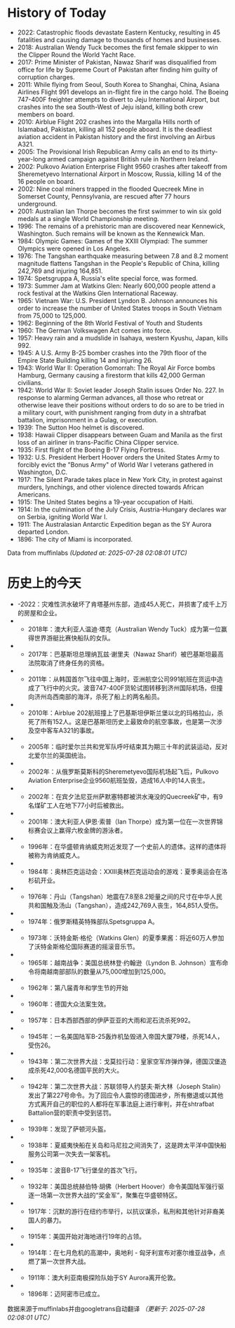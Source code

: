 # History of Today 

- 2022: Catastrophic floods devastate Eastern Kentucky, resulting in 45 fatalities and causing damage to thousands of homes and businesses.
- 2018: Australian Wendy Tuck becomes the first female skipper to win the Clipper Round the World Yacht Race.
- 2017: Prime Minister of Pakistan, Nawaz Sharif was disqualified from office for life by Supreme Court of Pakistan after finding him guilty of corruption charges.
- 2011: While flying from Seoul, South Korea to Shanghai, China, Asiana Airlines Flight 991 develops an in-flight fire in the cargo hold. The Boeing 747-400F freighter attempts to divert to Jeju International Airport, but crashes into the sea South-West of Jeju island, killing both crew members on board.
- 2010: Airblue Flight 202 crashes into the Margalla Hills north of Islamabad, Pakistan, killing all 152 people aboard. It is the deadliest aviation accident in Pakistan history and the first involving an Airbus A321.
- 2005: The Provisional Irish Republican Army calls an end to its thirty-year-long armed campaign against British rule in Northern Ireland.
- 2002: Pulkovo Aviation Enterprise Flight 9560 crashes after takeoff from Sheremetyevo International Airport in Moscow, Russia, killing 14 of the 16 people on board.
- 2002: Nine coal miners trapped in the flooded Quecreek Mine in Somerset County, Pennsylvania, are rescued after 77 hours underground.
- 2001: Australian Ian Thorpe becomes the first swimmer to win six gold medals at a single World Championship meeting.
- 1996: The remains of a prehistoric man are discovered near Kennewick, Washington. Such remains will be known as the Kennewick Man.
- 1984: Olympic Games: Games of the XXIII Olympiad: The summer Olympics were opened in Los Angeles.
- 1976: The Tangshan earthquake measuring between 7.8 and 8.2 moment magnitude flattens Tangshan in the People's Republic of China, killing 242,769 and injuring 164,851.
- 1974: Spetsgruppa A, Russia's elite special force, was formed.
- 1973: Summer Jam at Watkins Glen: Nearly 600,000 people attend a rock festival at the Watkins Glen International Raceway.
- 1965: Vietnam War: U.S. President Lyndon B. Johnson announces his order to increase the number of United States troops in South Vietnam from 75,000 to 125,000.
- 1962: Beginning of the 8th World Festival of Youth and Students
- 1960: The German Volkswagen Act comes into force.
- 1957: Heavy rain and a mudslide in Isahaya, western Kyushu, Japan, kills 992.
- 1945: A U.S. Army B-25 bomber crashes into the 79th floor of the Empire State Building killing 14 and injuring 26.
- 1943: World War II: Operation Gomorrah: The Royal Air Force bombs Hamburg, Germany causing a firestorm that kills 42,000 German civilians.
- 1942: World War II: Soviet leader Joseph Stalin issues Order No. 227. In response to alarming German advances, all those who retreat or otherwise leave their positions without orders to do so are to be tried in a military court, with punishment ranging from duty in a shtrafbat battalion, imprisonment in a Gulag, or execution.
- 1939: The Sutton Hoo helmet is discovered.
- 1938: Hawaii Clipper disappears between Guam and Manila as the first loss of an airliner in trans-Pacific China Clipper service.
- 1935: First flight of the Boeing B-17 Flying Fortress.
- 1932: U.S. President Herbert Hoover orders the United States Army to forcibly evict the "Bonus Army" of World War I veterans gathered in Washington, D.C.
- 1917: The Silent Parade takes place in New York City, in protest against murders, lynchings, and other violence directed towards African Americans.
- 1915: The United States begins a 19-year occupation of Haiti.
- 1914: In the culmination of the July Crisis, Austria-Hungary declares war on Serbia, igniting World War I.
- 1911: The Australasian Antarctic Expedition began as the SY Aurora departed London.
- 1896: The city of Miami is incorporated.

Data from muffinlabs
*(Updated at: 2025-07-28 02:08:01 UTC)*

# 历史上的今天 

- -2022：灾难性洪水破坏了肯塔基州东部，造成45人死亡，并损害了成千上万的房屋和企业。
- -  2018年：澳大利亚人温迪·塔克（Australian Wendy Tuck）成为第一位赢得世界游艇比赛快船队的女队。
- -  2017年：巴基斯坦总理纳瓦兹·谢里夫（Nawaz Sharif）被巴基斯坦最高法院取消了终身任务的资格。
- -  2011年：从韩国首尔飞往中国上海时，亚洲航空公司991航班在货运中造成了飞行中的火灾。波音747-400F货轮试图转移到济州国际机场，但撞向济州岛西南部的海洋，杀死了船上的两名船员。
- -  2010年：Airblue 202航班撞上了巴基斯坦伊斯兰堡以北的玛格拉山，杀死了所有152人。这是巴基斯坦历史上最致命的航空事故，也是第一次涉及空中客车A321的事故。
- -  2005年：临时爱尔兰共和党军队呼吁结束其为期三十年的武装运动，反对北爱尔兰的英国统治。
- -  2002年：从俄罗斯莫斯科的Sheremetyevo国际机场起飞后，Pulkovo Aviation Enterprise企业9560航班坠毁，造成16人中的14人丧生。
- -  2002年：在宾夕法尼亚州萨默塞特郡被洪水淹没的Quecreek矿中，有9名煤矿工人在地下77小时后被救出。
- -  2001年：澳大利亚人伊恩·索普（Ian Thorpe）成为第一位在一次世界锦标赛会议上赢得六枚金牌的游泳者。
- -  1996年：在华盛顿肯纳威克附近发现了一个史前人的遗体。这样的遗体将被称为肯纳威克人。
- -  1984年：奥林匹克运动会：XXIII奥林匹克运动会的游戏：夏季奥运会在洛杉矶开业。
- -  1976年：丹山（Tangshan）地震在7.8至8.2矩量之间的尺寸在中华人民共和国触及汤山（Tangshan），造成242,769人丧生，164,851人受伤。
- -  1974年：俄罗斯精英特殊部队Spetsgruppa A。
- -  1973年：沃特金斯·格伦（Watkins Glen）的夏季果酱：将近60万人参加了沃特金斯格伦国际赛道的摇滚音乐节。
- -  1965年：越南战争：美国总统林登·约翰逊（Lyndon B. Johnson）宣布命令将南越南部部队的数量从75,000增加到125,000。
- -  1962年：第八届青年和学生节的开始
- -  1960年：德国大众法案生效。
- -  1957年：日本西部西部的伊萨亚亚的大雨和泥石流杀死992。
- -  1945年：一名美国陆军B-25轰炸机坠毁进入帝国大厦79楼，杀死14人，受伤26。
- -  1943年：第二次世界大战：戈莫拉行动：皇家空军炸弹炸弹，德国汉堡造成杀死42,000名德国平民的大火。
- -  1942年：第二次世界大战：苏联领导人约瑟夫·斯大林（Joseph Stalin）发出了第227号命令。为了回应令人震惊的德国进步，所有撤退或以其他方式离开自己的职位的人都将在军事法庭上进行审判，并在shtrafbat Battalion营的职责中受到惩罚。
- -  1939年：发现了萨顿河头盔。
- -  1938年：夏威夷快船在关岛和马尼拉之间消失了，这是跨太平洋中国快船服务公司第一次失去一架客机。
- -  1935年：波音B-17飞行堡垒的首次飞行。
- -  1932年：美国总统赫伯特·胡佛（Herbert Hoover）命令美国陆军强行驱逐一场第一次世界大战的“奖金军”，聚集在华盛顿特区。
- -  1917年：沉默的游行在纽约市举行，以抗议谋杀，私刑和其他针对非裔美国人的暴力。
- -  1915年：美国开始对海地进行19年的占领。
- -  1914年：在七月危机的高潮中，奥地利 - 匈牙利宣布对塞尔维亚战争，点燃了第一次世界大战。
- -  1911年：澳大利亚南极探险队始于SY Aurora离开伦敦。
- -  1896年：迈阿密市已成立。

数据来源于muffinlabs并由googletrans自动翻译
*（更新于: 2025-07-28 02:08:01 UTC）*